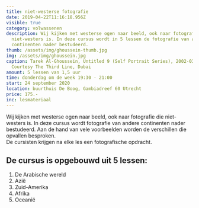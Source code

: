 ```yaml
---
title: niet-westerse fotografie
date: 2019-04-22T11:16:18.956Z
visible: true
category: volwassenen
description: Wij kijken met westerse ogen naar beeld, ook naar fotografie die
  niet-westers is. In deze cursus wordt in 5 lessen de fotografie van andere
  continenten nader bestudeerd.
thumb: /assets/img/ghoussein-thumb.jpg
img: /assets/img/ghoussein.jpg
caption: Tarek Al-Ghoussein, Untitled 9 (Self Portrait Series), 2002-03.
  Courtesy The Third Line, Dubai
amount: 5 lessen van 1,5 uur
time: donderdag om de week 19:30 - 21:00
start: 24 september 2020
location: buurthuis De Boog, Gambiadreef 60 Utrecht
price: 175.-
inc: lesmateriaal
---
```

Wij kijken met westerse ogen naar beeld, ook naar fotografie die niet-westers is. In deze cursus wordt  fotografie van andere continenten nader bestudeerd. Aan de hand van vele voorbeelden worden de verschillen die opvallen besproken. <br>De cursisten krijgen na elke les een fotografische opdracht.

## **De cursus is opgebouwd uit 5 lessen:**

1. De Arabische wereld
2. Azië
3. Zuid-Amerika
4. Afrika
5. Oceanië
